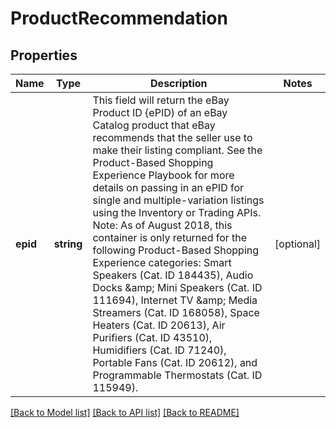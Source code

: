 # ProductRecommendation

## Properties
Name | Type | Description | Notes
------------ | ------------- | ------------- | -------------
**epid** | **string** | This field will return the eBay Product ID {ePID) of an eBay Catalog product that eBay recommends that the seller use to make their listing compliant. See the Product-Based Shopping Experience Playbook for more details on passing in an ePID for single and multiple-variation listings using the Inventory or Trading APIs. Note: As of August 2018, this container is only returned for the following Product-Based Shopping Experience categories: Smart Speakers (Cat. ID 184435), Audio Docks &amp;amp; Mini Speakers (Cat. ID 111694), Internet TV &amp;amp; Media Streamers (Cat. ID 168058), Space Heaters (Cat. ID 20613), Air Purifiers (Cat. ID 43510), Humidifiers (Cat. ID 71240), Portable Fans (Cat. ID 20612), and Programmable Thermostats (Cat. ID 115949). | [optional] 

[[Back to Model list]](../README.md#documentation-for-models) [[Back to API list]](../README.md#documentation-for-api-endpoints) [[Back to README]](../README.md)


